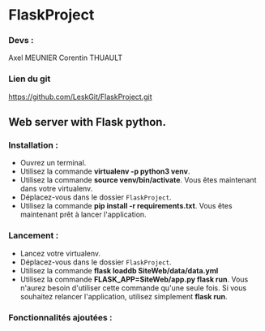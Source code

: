 # FlaskProject

### Devs : 
Axel MEUNIER
Corentin THUAULT

### Lien du git 

https://github.com/LeskGit/FlaskProject.git

## Web server with Flask python.

### Installation : 

- Ouvrez un terminal.
- Utilisez la commande **virtualenv -p python3 venv**.
- Utilisez la commande **source venv/bin/activate**.
Vous êtes maintenant dans votre virtualenv.
- Déplacez-vous dans le dossier `FlaskProject`.
- Utilisez la commande **pip install -r requirements.txt**.
Vous êtes maintenant prêt à lancer l'application.

### Lancement :

- Lancez votre virtualenv.
- Déplacez-vous dans le dossier `FlaskProject`.
- Utilisez la commande **flask loaddb SiteWeb/data/data.yml**
- Utilisez la commande **FLASK_APP=SiteWeb/app.py flask run**.
Vous n'aurez besoin d'utiliser cette commande qu'une seule fois. Si vous souhaitez relancer l'application, utilisez simplement **flask run**.

### Fonctionnalités ajoutées :
